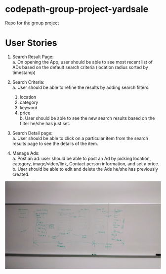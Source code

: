 codepath-group-project-yardsale
===============================

Repo for the group project

# User Stories
1. Search Result Page:<br>
  a. On opening the App, user should be able to see most recent list of ADs based on the default search criteria (location radius sorted by timestamp)

2. Search Criteria:<br>
  a. User should be able to refine the results by adding search filters:<br>
   1) location
   2) category
   3) keyword
   4) price<br>
  b. User should be able to see the new search results based on the filter he/she has just set.

3. Search Detail page:<br>
  a. User should be able to click on a particular item from the search results page to see the details of the item.

4. Manage Ads:<br>
  a. Post an ad: user should be able to post an Ad by picking location, category, image/video/link, Contact person information, and set a price.<br>
  b. User should be able to edit and delete the Ads he/she has previously created.

![UI Mock](Ui-Mock.jpg)
